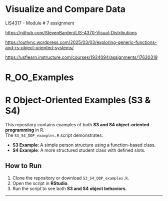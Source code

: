 # Visualize and Compare Data    

LIS4317 - Module # 7 assignment      

https://github.com/StevenBarden/LIS-4370-Visual-Distributions

https://outlync.wordpress.com/2025/03/03/exploring-generic-functions-and-rs-object-oriented-systems/

https://usflearn.instructure.com/courses/1934094/assignments/17630319

# R_OO_Examples

# R Object-Oriented Examples (S3 & S4)

This repository contains examples of both **S3 and S4 object-oriented programming** in R.  
The `S3_S4_OOP_examples.R` script demonstrates:  

- **S3 Example**: A simple person structure using a function-based class.  
- **S4 Example**: A more structured student class with defined slots.  

## How to Run

1. Clone the repository or download `S3_S4_OOP_examples.R`.  
2. Open the script in **RStudio**.  
3. Run the script to see both **S3 and S4 object behaviors**.  

---
